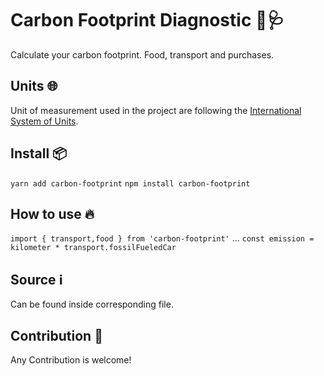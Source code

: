# Carbon Footprint Diagnostic 👣🩺

Calculate your carbon footprint. Food, transport and purchases.

## Units 🌐

Unit of measurement used in the project are following the [International System of Units](https://simple.wikipedia.org/wiki/International_System_of_Units).

## Install 📦

`yarn add carbon-footprint`
`npm install carbon-footprint`

## How to use 🔥

`import { transport,food } from 'carbon-footprint'`
...
`const emission = kilometer * transport.fossilFueledCar`

## Source ℹ️

Can be found inside corresponding file.

## Contribution 🙋

Any Contribution is welcome!
